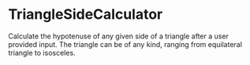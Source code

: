 # TriangleSideCalculator
Calculate the hypotenuse of any given side of a triangle after a user provided input. The triangle can be of any kind, ranging from equilateral triangle to isosceles.
